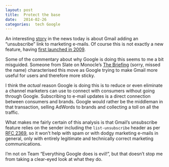 ```yaml
---
layout: post
title:  Protect the base 
date:   2014-02-26 
categories:  tech Google 
---
```


An interesting [story](http://techland.time.com/2014/02/25/gmail-unsubscribe/) in the news today is about Gmail adding an “unsubscribe” link to marketing e-mails. Of course this is not exactly a new feature, having [first launched in 2009](http://gmailblog.blogspot.com/2009/07/unsubscribing-made-easy.html).

Some of the commentary about why Google is doing this seems to me a bit misguided. Someone from Slate on Monocle’s [The Briefing](http://monocle.com/radio/shows/the-briefing/) (sorry, missed the name) characterised this move as Google trying to make Gmail more useful for users and therefore more sticky. 

I think the *actual* reason Google is doing this is to reduce or even eliminate a channel marketers can use to connect with consumers without going through Google. Subscribing to e-mail updates is a direct connection between consumers and brands. Google would rather be the middleman in that transaction, selling AdWords to brands and collecting a toll on all the traffic.

What makes me fairly certain of this analysis is that Gmail’s unsubscribe feature relies on the sender including the `list-unsubscribe` header as per [RFC 2369](http://www.ietf.org/rfc/rfc2369.txt), so it won’t help with spam or with dodgy marketing e-mails in general, only with entirely legitimate and technically correct marketing communications.

I’m not on Team “Everything Google does is evil!”, but that doesn’t stop me from taking a clear-eyed look at what they do.
